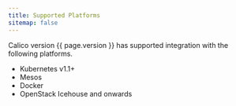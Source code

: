 ```yaml
---
title: Supported Platforms
sitemap: false 
---
```


Calico version {{ page.version }} has supported integration with the following platforms.

-  Kubernetes v1.1+
-  Mesos
-  Docker
-  OpenStack Icehouse and onwards
